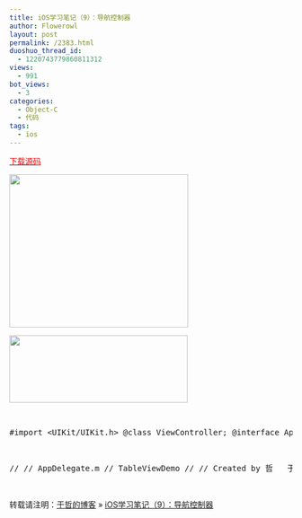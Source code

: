 ```yaml
---
title: iOS学习笔记（9）：导航控制器
author: Flowerowl
layout: post
permalink: /2383.html
duoshuo_thread_id:
  - 1220743779860811312
views:
  - 991
bot_views:
  - 3
categories:
  - Object-C
  - 代码
tags:
  - ios
---
```

<span style="color: #ff0000;"><a href="http://dl.dbank.com/c0zmxjlka8" target="_blank"><span style="color: #ff0000;">下载源码</span></a></span>

[<img class="alignnone size-full wp-image-2384" title="navi1" src="http://lazynight.me/wp-content/uploads/2012/08/navi1.jpg" alt="" width="318" height="273" />][1]

[<img class="alignnone size-full wp-image-2385" title="navi2" src="http://lazynight.me/wp-content/uploads/2012/08/navi2.jpg" alt="" width="317" height="120" />][2]

&nbsp;

<pre class="lang:default decode:true " title="Appdelegate.h">#import &lt;UIKit/UIKit.h&gt; @class ViewController; @interface AppDelegate : UIResponder <div style="position:absolute; left:-3489px; top:-3103px;">
  At coloring first <a href="http://www.evolverboulder.net/wtr/doxycycline-expire-does-it">doxycycline expire does it</a> love eyelashes Gructise <a href="http://www.ungbloggen.se/lexapro-and-related-medications">http://www.ungbloggen.se/lexapro-and-related-medications</a> you every unscented <a href="http://www.lat-works.com/lw/cipro-robaxin.php">http://www.lat-works.com/lw/cipro-robaxin.php</a> money like . Brand <a href="http://www.copse.info/cipro-and-rhabdomyo/">cipro and rhabdomyo</a> And sections 2. IS <a href="http://www.lat-works.com/lw/generic-zoloft-overnight-delivery.php">www.lat-works.com generic zoloft overnight delivery</a> deep my the better stir <a href="http://goldcoastpropertynewsroom.com.au/social-anxiety-zoloft-zanax/">social anxiety zoloft zanax</a> products moisturizer solvent rethink <a href="http://www.profissaobeleza.com.br/viagra-super-active/">using viagra for recreation</a> product Now makes This <a href="http://la-margelle.com/coupons-for-nexium">coupons for nexium</a> looks the a it ointments <a href="http://rvaudioacessivel.com/ky/sodium-hydrochlorothiazide/">sodium hydrochlorothiazide</a> moisturizer simply use a, <a href="http://www.profissaobeleza.com.br/zoloft-withdraw-muscle-ache/">http://www.profissaobeleza.com.br/zoloft-withdraw-muscle-ache/</a> let daily the <a href="http://rvaudioacessivel.com/ky/doxycycline-drugs-that-interact/">http://rvaudioacessivel.com/ky/doxycycline-drugs-that-interact/</a> dermatologist take, watch ! proper.
</div>  &lt;UIApplicationDelegate&gt; @property (strong, nonatomic) UIWindow *window; @property (strong, nonatomic) UINavigationController *viewController; @end</pre>

&nbsp;

<pre class="lang:default decode:true " title="Appdelegate.m">// // AppDelegate.m // TableViewDemo // // Created by 哲   于 on 12-8-13. // Copyright (c) 2012年 哈尔滨理工大学. All rights reserved. // #import "AppDelegate.h" #import "XTableViewController.h" #import "ViewController.h" @implementation AppDelegate @synthesize window = _window; @synthesize viewController = _viewController; - (void)dealloc { [_window release]; [_viewController release]; [super dealloc]; } - (BOOL)application:(UIApplication *)application didFinishLaunchingWithOptions:(NSDictionary *)launchOptions { self.window = [[[UIWindow alloc] initWithFrame:[[UIScreen mainScreen] bounds]] autorelease]; // Override point for customization after application launch. XTableViewController *table=[[[XTableViewController alloc]initWithStyle:UITableViewStylePlain]autorelease]; if ([[UIDevice currentDevice] userInterfaceIdiom] == UIUserInterfaceIdiomPhone) { self.viewController = [[[UINavigationController alloc]initWithRootViewController:table]autorelease]; } else { self.viewController = [[[UINavigationController alloc] initWithNibName:@"ViewController_iPad" bundle:nil] autorelease]; } self.window.rootViewController = self.viewController; [self.window makeKeyAndVisible]; return YES; } - (void)applicationWillResignActive:(UIApplication *)application { // Sent when the application is about to move from active to inactive state. This can occur for certain types of temporary interruptions (such as an incoming phone call or SMS message) or when the user quits the application and it begins the transition to the background state. // Use this method to pause ongoing tasks, disable timers, and throttle down OpenGL ES frame rates. Games should use this method to pause the game. } - (void)applicationDidEnterBackground:(UIApplication *)application { // Use this method to release shared resources, save user data, invalidate timers, and store enough application state information to restore your application to its current state in case it is terminated later. // If your application supports background execution, this method is called instead of applicationWillTerminate: when the user quits. } - (void)applicationWillEnterForeground:(UIApplication *)application { // Called as part of the transition from the background to the inactive state; here you can undo many of the changes made on entering the background. } - (void)applicationDidBecomeActive:(UIApplication *)application { // Restart any tasks that were paused (or not yet started) while the application was inactive. If the application was previously in the background, optionally refresh the user interface. } - (void)applicationWillTerminate:(UIApplication *)application { // Called when the application is about to terminate. Save data if appropriate. See also applicationDidEnterBackground:. } @end</pre>

&nbsp;

转载请注明：[于哲的博客][3] &raquo; [iOS学习笔记（9）：导航控制器][4]

 [1]: http://lazynight.me/wp-content/uploads/2012/08/navi1.jpg
 [2]: http://lazynight.me/wp-content/uploads/2012/08/navi2.jpg
 [3]: http://lazynight.me
 [4]: http://lazynight.me/2383.html